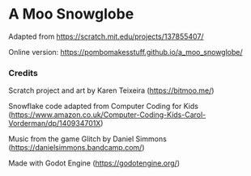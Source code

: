 # A Moo Snowglobe
 
Adapted from https://scratch.mit.edu/projects/137855407/

Online version: https://pombomakesstuff.github.io/a_moo_snowglobe/

### Credits

Scratch project and art by Karen Teixeira (https://bitmoo.me/)

Snowflake code adapted from Computer Coding for Kids (https://www.amazon.co.uk/Computer-Coding-Kids-Carol-Vorderman/dp/140934701X)

Music from the game Glitch by Daniel Simmons (https://danielsimmons.bandcamp.com/)

Made with Godot Engine (https://godotengine.org/)
